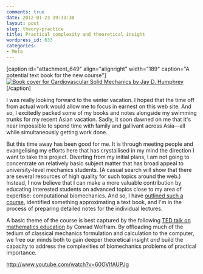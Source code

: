 ```yaml
---
comments: true
date: 2012-01-23 19:33:30
layout: post
slug: theory-practice
title: Practical complexity and theoretical insight
wordpress_id: 633
categories:
- Meta
---
```


[caption id="attachment_649" align="alignright" width="189" caption="A potential text book for the new course"][![Book cover for Cardiovascular Solid Mechanics by Jay D. Humphrey](http://mechanicsacademy.org/wp-content/uploads/2012/01/cardiovascular-solid-mechanics-189x300.jpg)](http://mechanicsacademy.org/wp-content/uploads/2012/01/cardiovascular-solid-mechanics.jpg)[/caption]

I was really looking forward to the winter vacation. I hoped that the time off from actual work would allow me to focus in earnest on this web site. And so, I excitedly packed some of my books and notes alongside my swimming trunks for my recent Asian vacation. Sadly, it soon dawned on me that it's near impossible to spend time with family and gallivant across Asia—all while simultaneously getting work done.

But this time away has been good for me. It is through meeting people and evangelising my efforts here that has crystallised in my mind the direction I want to take this project. Diverting from my initial plans, I am not going to concentrate on relatively basic subject matter that has broad appeal to university-level mechanics students. (A casual search will show that there are several resources of high quality for such topics around the web.) Instead, I now believe that I can make a more valuable contribution by educating interested students on advanced topics close to my area of expertise: computational biomechanics. And so, I have [outlined such a course](http://mechanicsacademy.org/meta/ideas/notes/computational-biomechanics.html), identified something approximating a text book, and I'm in the process of preparing detailed notes for the individual lectures.

A basic theme of the course is best captured by the following [TED talk on mathematics education](http://www.ted.com/talks/conrad_wolfram_teaching_kids_real_math_with_computers.html) by Conrad Wolfram. By offloading much of the tedium of classical mechanics formulation and calculation to the computer, we free our minds both to gain deeper theoretical insight _and_ build the capacity to address the complexities of biomechanics problems of practical importance.

http://www.youtube.com/watch?v=60OVlfAUPJg
